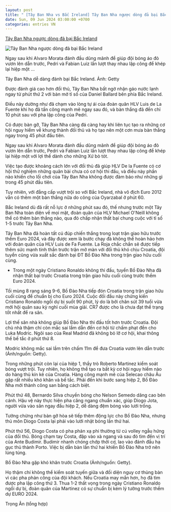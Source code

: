 ```yaml
---
layout: post
title: " [Tây Ban Nha vs Bắc Ireland] Tây Ban Nha ngược dòng đả bại Bắc Ireland"
date: Sun, 09 Jun 2024 03:00:00 +0700
categories: entries VN
---
```

[Tây Ban Nha ngược dòng đả bại Bắc Ireland](https://baodongkhoi.vn/tay-ban-nha-nguoc-dong-da-bai-bac-ireland-09062024-a131010.html)

![Tây Ban Nha ngược dòng đả bại Bắc Ireland](https://baodongkhoi.vn/image/news/2024/20240609/thumbnail/750x450/1717884976.webp)

Ngay sau khi Alvaro Morata đánh đầu dũng mãnh để giúp đội bóng áo đỏ vươn lên dẫn trước, Pedri và Fabian Luiz lần lượt thay nhau lập công để khép lại hiệp một ...



Tây Ban Nha dễ dàng đánh bại Bắc Ireland. Ảnh: Getty

Được đánh giá cao hơn đối thủ, Tây Ban Nha bất ngờ nhận gáo nước lạnh ngay từ phút thứ 2 với bàn mở tỉ số của Daniel Ballard bên phía Bắc Ireland.

Điều này dường như đã chạm vào lòng tự ái của đoàn quân HLV Luis de La Fuente khi họ đã tấn công mạnh mẽ ngay sau đó, và bàn thắng đã đến chỉ 10 phút sau với pha lập công của Pedri.

Có được bàn gỡ, Tây Ban Nha càng đá càng hay khi liên tục tạo ra những cơ hội nguy hiểm về khung thành đối thủ và họ tạo nên một cơn mưa bàn thắng ngay trong 45 phút đầu tiên.

Ngay sau khi Alvaro Morata đánh đầu dũng mãnh để giúp đội bóng áo đỏ vươn lên dẫn trước, Pedri và Fabian Luiz lần lượt thay nhau lập công để khép lại hiệp một với lợi thế dành cho những Xứ bò tót.

Việc tạo được khoảng cách lớn với đối thủ đã giúp HLV De la Fuente có cơ hội thử nghiệm những quân bài chưa có cơ hội thi đấu, và điều này phần nào khiến cho lối chơi của Tây Ban Nha không được đảm bảo như những gì trong 45 phút đầu tiên.

Tuy nhiên, với đẳng cấp vượt trội so với Bắc Ireland, nhà vô địch Euro 2012 vẫn có thêm một bàn thắng nữa do công của Oyarzabal ở phút 60.

Bắc Ireland dù đã rất nỗ lực ở những phút sau đó, thế nhưng trước một Tây Ban Nha toàn diện về mọi mặt, đoàn quân của HLV Michael O'Neill không thể có thêm bàn thắng nào, qua đó chấp nhận thất bại chung cuộc với tỉ số 1-5 trước Tây Ban Nha.

Tây Ban Nha đã hoàn tất cú đúp chiến thắng trong loạt trận giao hữu trước thềm Euro 2024, và đây được xem là bước chạy đà không thể hoàn hảo hơn với đoàn quân của HLV Luis de Fa Fuente. La Roja chắc chắn sẽ được tiếp thêm sức mạnh tinh thần trước trận mở màn với đối thủ khó chịu Croatia, đội tuyển cũng vừa xuất sắc đánh bại ĐT Bồ Đào Nha trong trận giao hữu cuối cùng.

* Trong một ngày Cristiano Ronaldo không thi đấu, tuyển Bồ Đào Nha đã nhận thất bại trước Croatia trong trận giao hữu cuối cùng trước thềm Euro 2024.

Tối mùng 8 rạng sáng 9-6, Bồ Đào Nha tiếp đón Croatia trong trận giao hữu cuối cùng để chuẩn bị cho Euro 2024. Cuộc đối đầu này chứng kiến Cristiano Ronaldo ngồi dự bị suốt 90 phút, lý do là bởi chân sút 39 tuổi vừa mới hội quân sau kỳ nghỉ cuối mùa giải. CR7 được cho là chưa đạt thể trạng tốt nhất để ra sân.

Lợi thế sân nhà không giúp Bồ Đào Nha thi đấu tốt hơn trước Croatia. Đội chủ nhà thậm chí còn mắc sai lầm dẫn đến cơ hội từ chấm phạt đền cho Luka Modric. Ngôi sao của Real Madrid đã không bỏ lỡ cơ hội, khai thông thế bế tắc ở phút thứ 8.

Modric không mắc sai lầm trên chấm 11m để đưa Croatia vươn lên dẫn trước (Ảnh/nguồn: Getty).

Trong những phút còn lại của hiệp 1, thầy trò Roberto Martinez kiểm soát bóng vượt trội. Tuy nhiên, họ không thể tạo ra bất kỳ cơ hội nguy hiểm nào do hàng thủ kín kẽ của Croatia. Hàng công mạnh mẽ của Selecao châu Âu gặp rất nhiều khó khăn và bế tắc. Phải đến khi bước sang hiệp 2, Bồ Đào Nha mới thành công san bằng cách biệt.

Phút thứ 48, Bernardo Silva chuyền bóng cho Nelson Semedo dâng cao bên cánh. Hậu vệ này thực hiện pha căng ngang chuẩn xác, giúp Diogo Jota, người vừa vào sân ngay đầu hiệp 2, dễ dàng đệm bóng vào lưới trống.

Tưởng chừng như bàn gỡ hòa sẽ tiếp thêm động lực cho Bồ Đào Nha, nhưng thủ môn Diogo Costa lại phải vào lưới nhặt bóng lần thứ hai.

Phút thứ 56, Diogo Costa có pha phản xạ phi thường từ cú volley ngẫu hứng của đối thủ. Bóng chạm tay Costa, đập vào xà ngang và sau đó tìm đến vị trí của Ante Budimir. Budimir nhanh chóng chớp thời cơ, lao vào đánh đầu hạ gục thủ thành Porto. Việc bị dẫn bàn lần thứ hai khiến Bồ Đào Nha trở nên lúng túng.

Bồ Đào Nha gặp khó khăn trước Croatia (Ảnh/nguồn: Getty).

Họ thậm chí không thể kiểm soát tuyến giữa và đối diện nguy cơ thủng bàn vì các pha phản công của đội khách. Nếu Croatia may mắn hơn, họ đã tìm được pha lập công thứ 3. Thua 1-2 thất vọng trong ngày Cristiano Ronaldo ngồi dự bị, đoàn quân của Martinez có sự chuẩn bị kém lý tưởng trước thềm dự EURO 2024.

Trọng Ân (tổng hợp)

